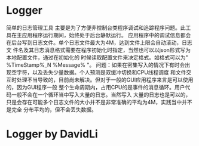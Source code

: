 # Logger
简单的日志管理工具
主要是为了方便非控制台类程序调试和追踪程序问题。此工具在主应用程序运行期间，始终处于后台静默运行。
应用程序中的调试信息都会在后台写到日志文件。单个日志文件最大为4M，达到文件上限会自动滚动，日志文
件名及其日志消息格式需要在程序初始化时指定，当然也可以以json形式写为本地配置文件，通过在初始化的
时候读取配置文件来决定格式。如格式可以为" %TimeStamp%_N %Message% "。
问题：如果在密集写入的情况下有时会出现空字符，以及丢失少量数据。个人预测是双缓冲切换和CPU线程调度
和文件交互时处理不当导致的，目前尚未解决。但对于一般的GUI应用程序来言是可以使用的，因为GUI程序一般
整个生命周期内，占用CPU的是事件的消息循环。用户代码一般不会在一个循环当中写入大量的日志。当然写入
大量的日志也是可以的，只是会存在可能多个日志文件的大小并不是非常准确的平均为4M，实践当中并不是完全
分布平均的，但不会丢失数据。
# Logger by DavidLi
